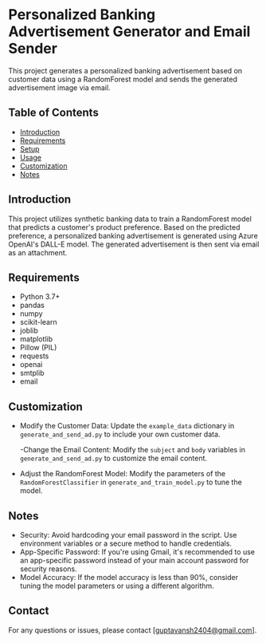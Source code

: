 # Personalized Banking Advertisement Generator and Email Sender

This project generates a personalized banking advertisement based on customer data using a RandomForest model and sends the generated advertisement image via email.

## Table of Contents

- [Introduction](#introduction)
- [Requirements](#requirements)
- [Setup](#setup)
- [Usage](#usage)
- [Customization](#customization)
- [Notes](#notes)

## Introduction

This project utilizes synthetic banking data to train a RandomForest model that predicts a customer's product preference. Based on the predicted preference, a personalized banking advertisement is generated using Azure OpenAI's DALL-E model. The generated advertisement is then sent via email as an attachment.

## Requirements

- Python 3.7+
- pandas
- numpy
- scikit-learn
- joblib
- matplotlib
- Pillow (PIL)
- requests
- openai
- smtplib
- email



## Customization

- Modify the Customer Data:
  Update the `example_data` dictionary in `generate_and_send_ad.py` to include your own customer data.

  -Change the Email Content:
  Modify the `subject` and `body` variables in `generate_and_send_ad.py` to customize the email content.

- Adjust the RandomForest Model:
  Modify the parameters of the `RandomForestClassifier` in `generate_and_train_model.py` to tune the model.

## Notes

- Security: Avoid hardcoding your email password in the script. Use environment variables or a secure method to handle credentials.
- App-Specific Password: If you're using Gmail, it's recommended to use an app-specific password instead of your main account password for security reasons.
- Model Accuracy: If the model accuracy is less than 90%, consider tuning the model parameters or using a different algorithm.

## Contact

For any questions or issues, please contact [guptavansh2404@gmail.com].


